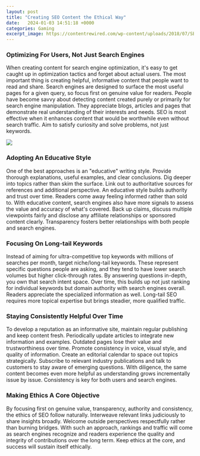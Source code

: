 ```yaml
---
layout: post
title: "Creating SEO Content the Ethical Way"
date:   2024-01-03 14:51:18 +0000
categories: Gaming
excerpt_image: https://contentrewired.com/wp-content/uploads/2018/07/SEO-content.jpg
---
```


### Optimizing For Users, Not Just Search Engines
When creating content for search engine optimization, it's easy to get caught up in optimization tactics and forget about actual users. The most important thing is creating helpful, informative content that people want to read and share. Search engines are designed to surface the most useful pages for a given query, so focus first on genuine value for readers.
People have become savvy about detecting content created purely or primarily for search engine manipulation. They appreciate blogs, articles and pages that demonstrate real understanding of their interests and needs. SEO is most effective when it enhances content that would be worthwhile even without search traffic. Aim to satisfy curiosity and solve problems, not just keywords.

![](https://contentrewired.com/wp-content/uploads/2018/07/SEO-content.jpg)
### Adopting An Educative Style 
One of the best approaches is an "educative" writing style. Provide thorough explanations, useful examples, and clear conclusions. Dig deeper into topics rather than skim the surface. Link out to authoritative sources for references and additional perspective. An educative style builds authority and trust over time. Readers come away feeling informed rather than sold to. 
With educative content, search engines also have more signals to assess the value and accuracy of what's covered. Back up claims, discuss multiple viewpoints fairly and disclose any affiliate relationships or sponsored content clearly. Transparency fosters better relationships with both people and search engines.
### Focusing On Long-tail Keywords
Instead of aiming for ultra-competitive top keywords with millions of searches per month, target niche/long-tail keywords. These represent specific questions people are asking, and they tend to have lower search volumes but higher click-through rates. 
By answering questions in-depth, you own that search intent space. Over time, this builds up not just ranking for individual keywords but domain authority with search engines overall. Readers appreciate the specialized information as well. Long-tail SEO requires more topical expertise but brings steadier, more qualified traffic.
### Staying Consistently Helpful Over Time
To develop a reputation as an informative site, maintain regular publishing and keep content fresh. Periodically update articles to integrate new information and examples. Outdated pages lose their value and trustworthiness over time. 
Promote consistency in voice, visual style, and quality of information. Create an editorial calendar to space out topics strategically. Subscribe to relevant industry publications and talk to customers to stay aware of emerging questions. With diligence, the same content becomes even more helpful as understanding grows incrementally issue by issue. Consistency is key for both users and search engines.
### Making Ethics A Core Objective
By focusing first on genuine value, transparency, authority and consistency, the ethics of SEO follow naturally. Interweave relevant links judiciously to share insights broadly. Welcome outside perspectives respectfully rather than burning bridges. With such an approach, rankings and traffic will come as search engines recognize and readers experience the quality and integrity of contributions over the long term. Keep ethics at the core, and success will sustain itself ethically.